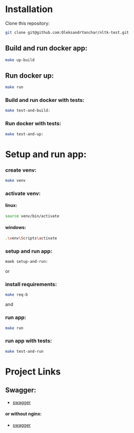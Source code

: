 
# Installation

Clone this repository:

```bash
git clone git@github.com:OleksandrYanchar/nltk-test.git
```
    
## Build and run docker app:


```bash
make up-build
```

## Run docker up:

```bash
make run 
```

### Build and run docker with tests:

```bash
make test-and-build:
```

### Run docker with tests:

```bash
make test-and-up:
```


# Setup and run app: 

### create venv:
```bash
make venv
```

### activate venv:

#### linux:
```bash
source venv/bin/activate
```
#### windows:
```bash
.\venv\Scripts\activate
```

### setup and run app:
```bash
maek setup-and-run:
```

or

### install requirements:
```bash
make req-b
```
and

### run app:
```bash
make run
```

### run app with tests:
```bash
make test-and-run
```


# Project Links

## Swagger:
- [swagger](http://localhost/api/docs/)

#### or without nginx: 

- [swagger](http://localhost:8000/api/docs/)

